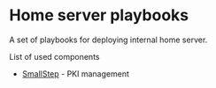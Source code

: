 Home server playbooks
=====================

A set of playbooks for deploying internal home server.

List of used components

- [SmallStep](https://smallstep.com/) - PKI management
